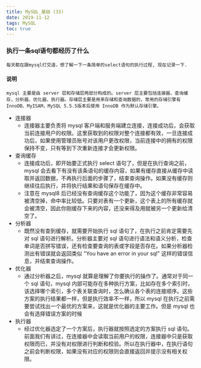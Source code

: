 ```yaml
---
title: MySQL_基础 (33)
date: 2019-11-12
tags: MySQL
toc: true
---
```


### 执行一条sql语句都经历了什么
    每天都在跟mysql打交道，想了解一下一条简单的select语句的执行过程, 现在记录一下.

<!-- more -->

#### 说明
    mysql 主要是由 server 层和存储层两部分构成的。server 层主要包括连接器、查询缓存，分析器、优化器、执行器。存储层主要是用来存储和查询数据的，常用的存储引擎有 InnoDB、MyISAM，MySQL 5.5.5版本后使用 InnoDB 作为默认存储引擎。
- 连接器
    * 连接器主要负责将 mysql 客户端和服务端建立连接，连接成功后，会获取当前连接用户的权限。这里获取到的权限对整个连接都有效，一旦连接成功后，如果使用管理员账号对该用户更改权限，当前连接中的拥有的权限保持不变，只有等到下次重新连接才会更新权限。
- 查询缓存
    * 连接成功后，即开始要正式执行 select 语句了，但是在执行查询之前，mysql 会去看下有没有该条语句的缓存内容，如果有缓存直接从缓存中读取并返回数据，不再执行后面的步骤了，结束查询操作。如果没有缓存则继续往后执行，并将执行结果和语句保存在缓存中。
    * 注意在 mysql8 后已经没有查询缓存这个功能了，因为这个缓存非常容易被清空掉，命中率比较低。只要对表有一个更新，这个表上的所有缓存就会被清空，因此你刚缓存下来的内容，还没来得及用就被另一个更新给清空了。
- 分析器
    * 既然没有查到缓存，就需要开始执行 sql 语句了，在执行之前肯定需要先对 sql 语句进行解析。分析器主要对 sql 语句进行语法和语义分析，检查单词是否拼写错误，还有检查要查询的表或字段是否存在。如果分析器检测出有错误就会返回类似 "You have an error in your sql" 这样的错误信息，并结束查询操作。
- 优化器
    * 通过分析器之后，mysql 就算是理解了你要执行的操作了。通常对于同一个 sql 语句，mysql 内部可能存在多种执行方案，比如存在多个索引时，该选择哪个索引，多个表关联查询时，怎么确认各个表的连接顺序。这些方案的执行结果都一样，但是执行效率不一样，所以 mysql 在执行之前需要尝试找出一个最优的方案来，这就是优化器的主要工作。但是 mysql 也会有选择错误方案的时候
- 执行器
    * 经过优化器选定了一个方案后，执行器就按照选定的方案执行 sql 语句。前面我们有讲过，在连接器中会读取当前用户的权限，连接器中只是获取权限而已，并没有对权限进行判断和校验。所以在执行器中，在执行语句之前会判断权限，如果没有对应的权限则会直接返回并提示没有相关权限。


